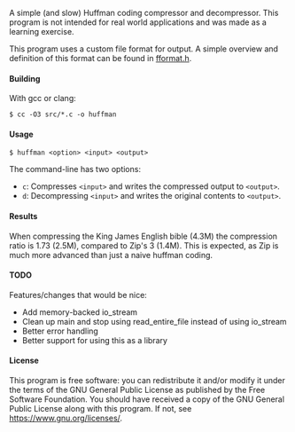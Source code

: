 A simple (and slow) Huffman coding compressor and decompressor. This program is not intended for real world applications and was made as a learning exercise.

This program uses a custom file format for output. A simple overview and definition of this format can be found in [fformat.h](src/fformat.h).

#### Building

With gcc or clang:
```
$ cc -O3 src/*.c -o huffman
```

#### Usage

```
$ huffman <option> <input> <output>
```

The command-line has two options:
- `c`: Compresses `<input>` and writes the compressed output to `<output>`.
- `d`: Decompressing `<input>` and writes the original contents to `<output>`.

#### Results

When compressing the King James English bible (4.3M) the compression ratio is 1.73 (2.5M), compared to Zip's 3 (1.4M). This is expected, as Zip is much more advanced than just a naive huffman coding.

#### TODO

Features/changes that would be nice:
- Add memory-backed io_stream
- Clean up main and stop using read_entire_file instead of using io_stream
- Better error handling
- Better support for using this as a library

#### License

This program is free software: you can redistribute it and/or modify it under the terms of the GNU General Public License as published by the Free Software Foundation. You should have received a copy of the GNU General Public License along with this program. If not, see https://www.gnu.org/licenses/.